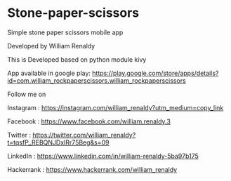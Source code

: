 # Stone-paper-scissors
Simple stone paper scissors mobile app

Developed by William Renaldy

This is Developed based on python module kivy

App available in google play:
https://play.google.com/store/apps/details?id=com.william_rockpaperscissors.william_rockpaperscissors

Follow me on

Instagram : https://instagram.com/william_renaldy?utm_medium=copy_link

Facebook : https://www.facebook.com/william.renaldy.3

Twitter : https://twitter.com/william_renaldy?t=tqsfP_REBQNJDxIRr75Beg&s=09

LinkedIn : https://www.linkedin.com/in/william-renaldy-5ba97b175

Hackerrank : https://www.hackerrank.com/william_renaldy


